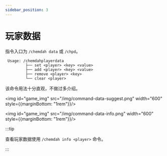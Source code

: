 ```yaml
---
sidebar_position: 3
---
```


# 玩家数据

指令入口为 `/chemdah data` 或 `/chpd`。

```
 Usage: /chemdahplayerdata
         ├── set <player> <key> <value>
         ├── add <player> <key> <value>
         ├── remove <player> <key>
         └── clear <player>
```

该命令用法十分直观，不做过多介绍。

<img id="game_img" src="/img/command-data-suggest.png" width="600" style={{marginBottom: "1rem"}}/>

<img id="game_img" src="/img/command-data-info.png" width="600" style={{marginBottom: "1rem"}}/>

:::tip

查看玩家数据使用 `/chemdah info <player>` 命令。

:::
